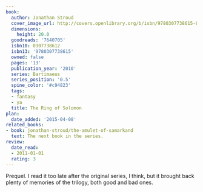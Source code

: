 ```yaml
---
book:
  author: Jonathan Stroud
  cover_image_url: http://covers.openlibrary.org/b/isbn/9780307738615-L.jpg
  dimensions:
    height: 20.0
  goodreads: '7640705'
  isbn10: 0307738612
  isbn13: '9780307738615'
  owned: false
  pages: '13'
  publication_year: '2010'
  series: Bartimaeus
  series_position: '0.5'
  spine_color: '#c94823'
  tags:
  - fantasy
  - ya
  title: The Ring of Solomon
plan:
  date_added: '2015-04-08'
related_books:
- book: jonathan-stroud/the-amulet-of-samarkand
  text: The next book in the series.
review:
  date_read:
  - 2011-01-01
  rating: 3
---
```


Prequel. I read it too late after the original series, I think, but it brought back plenty of memories of the trilogy,
both good and bad ones.
